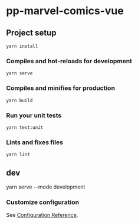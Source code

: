 # pp-marvel-comics-vue

## Project setup
```
yarn install
```

### Compiles and hot-reloads for development
```
yarn serve
```

### Compiles and minifies for production
```
yarn build
```

### Run your unit tests
```
yarn test:unit
```

### Lints and fixes files
```
yarn lint
```
## dev
yarn serve --mode development

### Customize configuration
See [Configuration Reference](https://cli.vuejs.org/config/).
